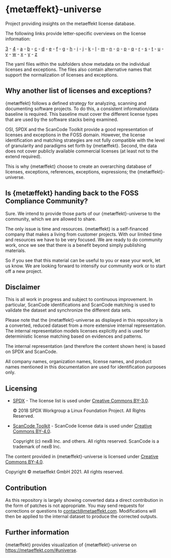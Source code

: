 # {metæffekt}-universe
Project providing insights on the metaeffekt license database.

The following links provide letter-specific overviews on the license information:

[3](src/main/resources/ae-universe/[3]/overview.md) -
[4](src/main/resources/ae-universe/[4]/overview.md) -
[a](src/main/resources/ae-universe/[a]/overview.md) -
[b](src/main/resources/ae-universe/[b]/overview.md) -
[c](src/main/resources/ae-universe/[c]/overview.md) -
[d](src/main/resources/ae-universe/[d]/overview.md) -
[e](src/main/resources/ae-universe/[e]/overview.md) -
[f](src/main/resources/ae-universe/[f]/overview.md) -
[g](src/main/resources/ae-universe/[g]/overview.md) -
[h](src/main/resources/ae-universe/[h]/overview.md) -
[i](src/main/resources/ae-universe/[i]/overview.md) -
[j](src/main/resources/ae-universe/[j]/overview.md) -
[k](src/main/resources/ae-universe/[k]/overview.md) -
[l](src/main/resources/ae-universe/[l]/overview.md) -
[m](src/main/resources/ae-universe/[m]/overview.md) -
[n](src/main/resources/ae-universe/[n]/overview.md) -
[o](src/main/resources/ae-universe/[o]/overview.md) -
[p](src/main/resources/ae-universe/[p]/overview.md) -
[q](src/main/resources/ae-universe/[q]/overview.md) -
[r](src/main/resources/ae-universe/[r]/overview.md) -
[s](src/main/resources/ae-universe/[s]/overview.md) -
[t](src/main/resources/ae-universe/[t]/overview.md) -
[u](src/main/resources/ae-universe/[u]/overview.md) -
[v](src/main/resources/ae-universe/[v]/overview.md) -
[w](src/main/resources/ae-universe/[w]/overview.md) -
[x](src/main/resources/ae-universe/[x]/overview.md) -
[y](src/main/resources/ae-universe/[y]/overview.md) -
[z](src/main/resources/ae-universe/[z]/overview.md)

The yaml files within the subfolders show metadata on the individual licenses and exceptions.
The files also contain alternative names that support the normalization of licenses and exceptions.

## Why another list of licenses and exceptions?
{metæffekt} follows a defined strategy for analyzing, scanning and documenting software projects. To do this, a 
consistent information/data baseline is required. This baseline must cover the different license types that are used
by the software stacks being examined.

OSI, SPDX and the ScanCode Toolkit provide a good representation of licenses and exceptions in the FOSS domain. 
However, the license identification and matching strategies are not fully compatible with
the level of granularity and paradigms set forth by {metæffekt}. Second, the data does not cover publicly
available commercial licenses (at least not to the extend required).

This is why {metæffekt} choose to create an overarching database of licenses, exceptions, 
references, exceptions, expressions; the {metæffekt}-universe.

## Is {metæffekt} handing back to the FOSS Compliance Community?
Sure. We intend to provide those parts of our {metæffekt}-universe to the community, which we are allowed to share.

The only issue is time and resources. {metæffekt} is a self-financed company that makes a
living from customer projects. With our limited time and resources we have to be very focused. 
We are ready to do community work, once we see that there is a benefit beyond simply publishing 
materials.

So if you see that this material can be useful to you or ease your work, let us know. We are looking forward to
intensify our community work or to start off a new project.

## Disclaimer

This is all work in progress and subject to continuous improvement. In particular, ScanCode identifications and
ScanCode matching is used to validate the dataset and synchronize the different data sets.

Please note that the {metæffekt}-universe as displayed in this repository is a converted, reduced
dataset from a more extensive internal representation. The internal representation models licenses
explicitly and is used for deterministic license matching based on evidences and patterns.

The internal representation (and therefore the content shown here) is based on SPDX and ScanCode.

All company names, organization names, license names, and product names mentioned in this documentation
are used for identification purposes only.

## Licensing

- [SPDX](https://spdx.org/licenses/) - The license list is used under 
  [Creative Commons BY-3.0](http://spdx.org/licenses/CC-BY-3.0).
  
  © 2018 SPDX Workgroup a Linux Foundation Project. All Rights Reserved.

- [ScanCode Toolkit](https://github.com/nexB/scancode-toolkit) - ScanCode license data is used under 
  [Creative Commons BY-4.0](https://github.com/nexB/scancode-toolkit/blob/develop/cc-by-4.0.LICENSE).

  Copyright (c) nexB Inc. and others. All rights reserved.
  ScanCode is a trademark of nexB Inc.

The content provided in {metæffekt}-universe is licensed under [Creative Commons BY-4.0](LICENSE).

Copyright © metaeffekt GmbH 2021. All rights reserved.

## Contribution
As this repository is largely showing converted data a direct contribution in the form of patches is
not appropriate. You may send requests for corrections or questions 
to [contact@metaeffekt.com](mailto:contact@metaeffekt.com). Modifications will then be applied to the 
internal dataset to produce the corrected outputs.

## Further information
{metæffekt} provides visualization of {metæffekt}-universe on https://metaeffekt.com/#universe.

